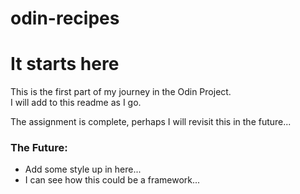 # odin-recipes

<h1>It starts here</h1>
This is the first part of my journey in the Odin Project.
<br/>I will add to this readme as I go.

<p>The assignment is complete, perhaps I will revisit this in the future...</p>

<h3>The Future:</h3>
<ul>
<li>Add some style up in here...</li>
<li>I can see how this could be a framework...</li>

</ul>

